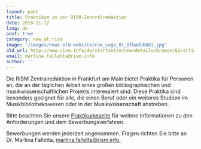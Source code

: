 ```yaml
---
layout: post
title: Praktikum in der RISM-Zentralredaktion
date: 2018-11-12
lang: de
post: true
category: new_at_rism
image: "/images/news-old-website/csm_Logo_01_8fbaddb081.jpg"
old_url: http://www.rism.info/de/startseite/newsdetails/browse/62/article/64/internships-at-the-rism-central-office.html
email: martina.falletta@rism.info
author: ''
---
```


Die RISM Zentralredaktion in Frankfurt am Main bietet Praktika für Personen an, die an der täglichen Arbeit eines großen bibliographischen und musikwissenschaftlichen Projekts interessiert sind. Diese Praktika sind besonders geeignet für alle, die einen Beruf oder ein weiteres Studium im Musikbibliothekswesen oder in der Musikwissenschaft anstreben.

Bitte beachten Sie unsere [Praktikumsseite](/organization/internships.html) für weitere Informationen zu den Anforderungen und dem Bewerbungsverfahren.

Bewerbungen werden jederzeit angenommen. Fragen richten Sie bitte an Dr. Martina Falletta, [martina.falletta@rism.info.](mailto:martina.falletta@rism.info)


